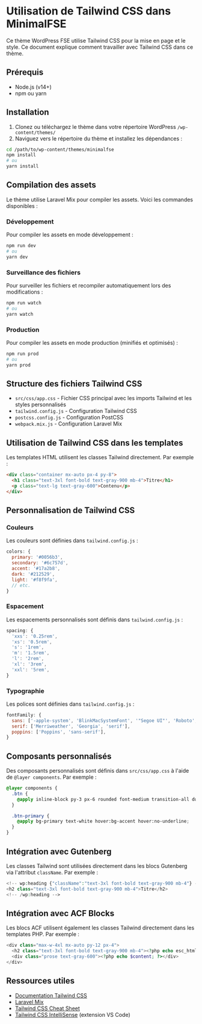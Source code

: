 # Utilisation de Tailwind CSS dans MinimalFSE

Ce thème WordPress FSE utilise Tailwind CSS pour la mise en page et le style. Ce document explique comment travailler avec Tailwind CSS dans ce thème.

## Prérequis

- Node.js (v14+)
- npm ou yarn

## Installation

1. Clonez ou téléchargez le thème dans votre répertoire WordPress `/wp-content/themes/`
2. Naviguez vers le répertoire du thème et installez les dépendances :

```bash
cd /path/to/wp-content/themes/minimalfse
npm install
# ou
yarn install
```

## Compilation des assets

Le thème utilise Laravel Mix pour compiler les assets. Voici les commandes disponibles :

### Développement

Pour compiler les assets en mode développement :

```bash
npm run dev
# ou
yarn dev
```

### Surveillance des fichiers

Pour surveiller les fichiers et recompiler automatiquement lors des modifications :

```bash
npm run watch
# ou
yarn watch
```

### Production

Pour compiler les assets en mode production (minifiés et optimisés) :

```bash
npm run prod
# ou
yarn prod
```

## Structure des fichiers Tailwind CSS

- `src/css/app.css` - Fichier CSS principal avec les imports Tailwind et les styles personnalisés
- `tailwind.config.js` - Configuration Tailwind CSS
- `postcss.config.js` - Configuration PostCSS
- `webpack.mix.js` - Configuration Laravel Mix

## Utilisation de Tailwind CSS dans les templates

Les templates HTML utilisent les classes Tailwind directement. Par exemple :

```html
<div class="container mx-auto px-4 py-8">
  <h1 class="text-3xl font-bold text-gray-900 mb-4">Titre</h1>
  <p class="text-lg text-gray-600">Contenu</p>
</div>
```

## Personnalisation de Tailwind CSS

### Couleurs

Les couleurs sont définies dans `tailwind.config.js` :

```js
colors: {
  primary: '#0056b3',
  secondary: '#6c757d',
  accent: '#17a2b8',
  dark: '#212529',
  light: '#f8f9fa',
  // etc.
}
```

### Espacement

Les espacements personnalisés sont définis dans `tailwind.config.js` :

```js
spacing: {
  'xxs': '0.25rem',
  'xs': '0.5rem',
  's': '1rem',
  'm': '1.5rem',
  'l': '2rem',
  'xl': '3rem',
  'xxl': '5rem',
}
```

### Typographie

Les polices sont définies dans `tailwind.config.js` :

```js
fontFamily: {
  sans: ['-apple-system', 'BlinkMacSystemFont', '"Segoe UI"', 'Roboto', '"Helvetica Neue"', 'Arial', 'sans-serif'],
  serif: ['Merriweather', 'Georgia', 'serif'],
  poppins: ['Poppins', 'sans-serif'],
}
```

## Composants personnalisés

Des composants personnalisés sont définis dans `src/css/app.css` à l'aide de `@layer components`. Par exemple :

```css
@layer components {
  .btn {
    @apply inline-block py-3 px-6 rounded font-medium transition-all duration-300;
  }

  .btn-primary {
    @apply bg-primary text-white hover:bg-accent hover:no-underline;
  }
}
```

## Intégration avec Gutenberg

Les classes Tailwind sont utilisées directement dans les blocs Gutenberg via l'attribut `className`. Par exemple :

```php
<!-- wp:heading {"className":"text-3xl font-bold text-gray-900 mb-4"} -->
<h2 class="text-3xl font-bold text-gray-900 mb-4">Titre</h2>
<!-- /wp:heading -->
```

## Intégration avec ACF Blocks

Les blocs ACF utilisent également les classes Tailwind directement dans les templates PHP. Par exemple :

```php
<div class="max-w-4xl mx-auto py-12 px-4">
  <h2 class="text-3xl font-bold text-gray-900 mb-4"><?php echo esc_html($title); ?></h2>
  <div class="prose text-gray-600"><?php echo $content; ?></div>
</div>
```

## Ressources utiles

- [Documentation Tailwind CSS](https://tailwindcss.com/docs)
- [Laravel Mix](https://laravel-mix.com/docs/6.0/what-is-mix)
- [Tailwind CSS Cheat Sheet](https://nerdcave.com/tailwind-cheat-sheet)
- [Tailwind CSS IntelliSense](https://marketplace.visualstudio.com/items?itemName=bradlc.vscode-tailwindcss) (extension VS Code)

